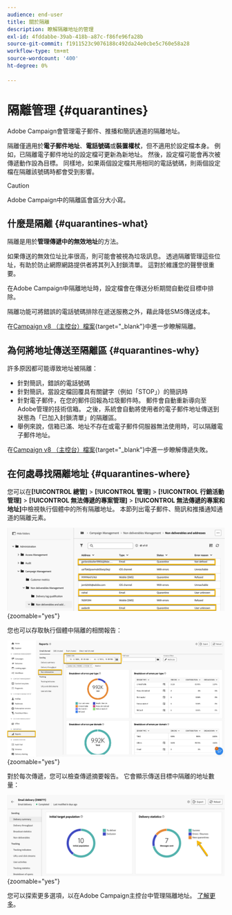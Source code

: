 ```yaml
---
audience: end-user
title: 關於隔離
description: 瞭解隔離地址的管理
exl-id: 4fddabbe-39ab-418b-a87c-f86fe96fa28b
source-git-commit: f1911523c9076188c492da24e0cbe5c760e58a28
workflow-type: tm+mt
source-wordcount: '400'
ht-degree: 0%

---
```


# 隔離管理 {#quarantines}

Adobe Campaign會管理電子郵件、推播和簡訊通道的隔離地址。

隔離僅適用於&#x200B;**電子郵件地址**、**電話號碼**&#x200B;或&#x200B;**裝置權杖**，但不適用於設定檔本身。 例如，已隔離電子郵件地址的設定檔可更新為新地址。 然後，設定檔可能會再次被傳遞動作設為目標。 同樣地，如果兩個設定檔共用相同的電話號碼，則兩個設定檔在隔離該號碼時都會受到影響。

>[!CAUTION]
>
>Adobe Campaign中的隔離區會區分大小寫。

## 什麼是隔離 {#quarantines-what}

隔離是用於&#x200B;**管理傳遞中的無效地址**&#x200B;的方法。

如果傳送的無效位址比率很高，則可能會被視為垃圾訊息。 透過隔離管理這些位址，有助於防止網際網路提供者將其列入封鎖清單。 這對於維護您的聲譽很重要。

在Adobe Campaign中隔離地址時，設定檔會在傳送分析期間自動從目標中排除。

隔離功能可將錯誤的電話號碼排除在遞送服務之外，藉此降低SMS傳送成本。

在[Campaign v8 （主控台）檔案](https://experienceleague.adobe.com/zh-hant/docs/campaign/campaign-v8/send/failures/quarantines){target="_blank"}中進一步瞭解隔離。

## 為何將地址傳送至隔離區 {#quarantines-why}

許多原因都可能導致地址被隔離：

* 針對簡訊，錯誤的電話號碼
* 針對簡訊，當設定檔回覆具有關鍵字（例如「STOP」）的簡訊時
* 針對電子郵件，在您的郵件回報為垃圾郵件時。 郵件會自動重新導向至Adobe管理的技術信箱。 之後，系統會自動將使用者的電子郵件地址傳送到狀態為「已加入封鎖清單」的隔離區。
* 舉例來說，信箱已滿、地址不存在或電子郵件伺服器無法使用時，可以隔離電子郵件地址。

在[Campaign v8 （主控台）檔案](https://experienceleague.adobe.com/zh-hant/docs/campaign/campaign-v8/send/failures/delivery-failures){target="_blank"}中進一步瞭解傳遞失敗。

## 在何處尋找隔離地址 {#quarantines-where}

您可以在&#x200B;**[!UICONTROL 總管]** > **[!UICONTROL 管理]** > **[!UICONTROL 行銷活動管理]** > **[!UICONTROL 無法傳遞的專案管理]** > **[!UICONTROL 無法傳遞的專案和地址]**&#x200B;中檢視執行個體中的所有隔離地址。 本節列出電子郵件、簡訊和推播通知通道的隔離元素。

![Adobe Campaign介面中的隔離位置](assets/quarantine_location.png){zoomable="yes"}

您也可以存取執行個體中隔離的相關報告：

![Adobe Campaign介面中的隔離報告](assets/quarantine_reports.png){zoomable="yes"}

對於每次傳遞，您可以檢查傳遞摘要報告。 它會顯示傳送目標中隔離的地址數量：

![顯示隔離地址的傳遞摘要報告](assets/quarantine_delivery.png){zoomable="yes"}

您可以探索更多選項，以在Adobe Campaign主控台中管理隔離地址。 [了解更多](https://experienceleague.adobe.com/zh-hant/docs/campaign/campaign-v8/send/failures/quarantines#access-quarantined-addresses)。